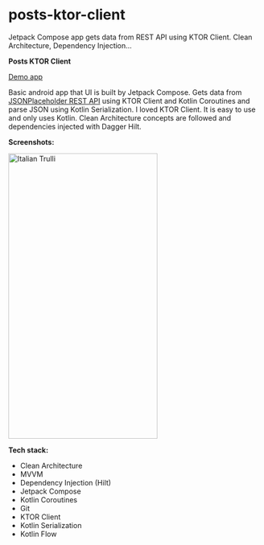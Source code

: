 # posts-ktor-client
Jetpack Compose app gets data from REST API using KTOR Client. Clean Architecture, Dependency Injection...

**Posts KTOR Client**

<a href="https://github.com/raheemadamboev/posts-ktor-client/blob/master/app-debug.apk">Demo app</a> 

Basic android app that UI is built by Jetpack Compose. Gets data from <a href="https://jsonplaceholder.typicode.com/">JSONPlaceholder REST API</a> using KTOR Client and Kotlin Coroutines and parse JSON using Kotlin Serialization. I loved KTOR Client. It is easy to use and only uses Kotlin. Clean Architecture concepts are followed and dependencies injected with Dagger Hilt.

**Screenshots:**

<img src="https://github.com/raheemadamboev/posts-ktor-client/blob/master/screenshot.gif" alt="Italian Trulli" width="296" height="568">

**Tech stack:**

- Clean Architecture
- MVVM
- Dependency Injection (Hilt)
- Jetpack Compose
- Kotlin Coroutines
- Git
- KTOR Client
- Kotlin Serialization
- Kotlin Flow
